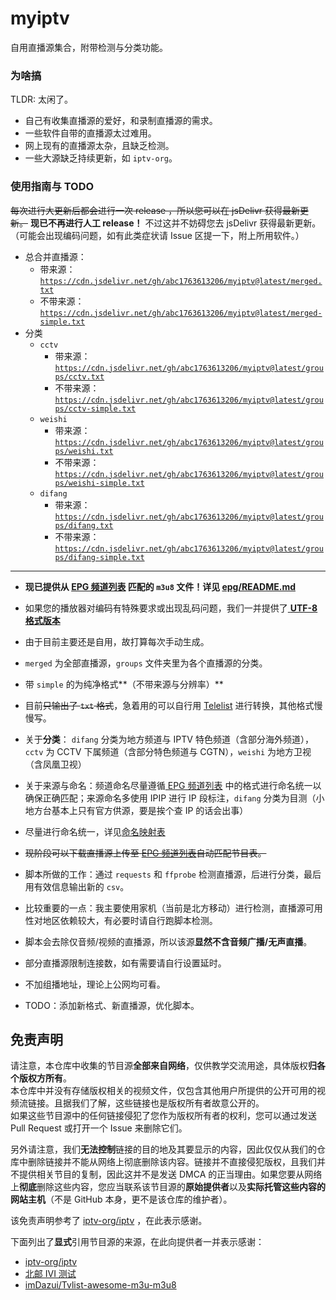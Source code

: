 # myiptv
自用直播源集合，附带检测与分类功能。

### 为啥搞
TLDR: 太闲了。

- 自己有收集直播源的爱好，和录制直播源的需求。
- 一些软件自带的直播源太过难用。
- 网上现有的直播源太杂，且缺乏检测。
- 一些大源缺乏持续更新，如 `iptv-org`。

### 使用指南与 TODO

~~每次进行大更新后都会进行一次 release ，所以您可以在 jsDelivr 获得最新更新。~~
**现已不再进行人工 release！** 不过这并不妨碍您去 jsDelivr 获得最新更新。
（可能会出现编码问题，如有此类症状请 Issue 区提一下，附上所用软件。）

- 总合并直播源：
  - 带来源：[`https://cdn.jsdelivr.net/gh/abc1763613206/myiptv@latest/merged.txt`](https://cdn.jsdelivr.net/gh/abc1763613206/myiptv@latest/merged.txt)
  - 不带来源： [`https://cdn.jsdelivr.net/gh/abc1763613206/myiptv@latest/merged-simple.txt`](https://cdn.jsdelivr.net/gh/abc1763613206/myiptv@latest/merged-simple.txt)
- 分类
  - `cctv`
    - 带来源：[`https://cdn.jsdelivr.net/gh/abc1763613206/myiptv@latest/groups/cctv.txt`](https://cdn.jsdelivr.net/gh/abc1763613206/myiptv@latest/groups/cctv.txt)
    - 不带来源：[`https://cdn.jsdelivr.net/gh/abc1763613206/myiptv@latest/groups/cctv-simple.txt`](https://cdn.jsdelivr.net/gh/abc1763613206/myiptv@latest/groups/cctv-simple.txt)
  - `weishi`
    - 带来源：[`https://cdn.jsdelivr.net/gh/abc1763613206/myiptv@latest/groups/weishi.txt`](https://cdn.jsdelivr.net/gh/abc1763613206/myiptv@latest/groups/weishi.txt)
    - 不带来源：[`https://cdn.jsdelivr.net/gh/abc1763613206/myiptv@latest/groups/weishi-simple.txt`](https://cdn.jsdelivr.net/gh/abc1763613206/myiptv@latest/groups/weishi-simple.txt)
  - `difang`
    - 带来源：[`https://cdn.jsdelivr.net/gh/abc1763613206/myiptv@latest/groups/difang.txt`](https://cdn.jsdelivr.net/gh/abc1763613206/myiptv@latest/groups/difang.txt)
    - 不带来源：[`https://cdn.jsdelivr.net/gh/abc1763613206/myiptv@latest/groups/difang-simple.txt`](https://cdn.jsdelivr.net/gh/abc1763613206/myiptv@latest/groups/difang-simple.txt)





-----

- **现已提供从 [ EPG 频道列表](http://epg.51zmt.top:8000/) 匹配的 `m3u8` 文件！详见 [epg/README.md](epg/README.md)**
- 如果您的播放器对编码有特殊要求或出现乱码问题，我们一并提供了[ **UTF-8 格式版本**](utf8/README.md)

- 由于目前主要还是自用，故打算每次手动生成。
- `merged` 为全部直播源，`groups` 文件夹里为各个直播源的分类。
- 带 `simple` 的为纯净格式**（不带来源与分辨率）**
- 目前~~只输出了 `txt` 格式~~，急着用的可以自行用 [Telelist](https://guihet.com/tvlive-telelist.html) 进行转换，其他格式慢慢写。
- 关于**分类**： `difang` 分类为地方频道与 IPTV 特色频道（含部分海外频道），`cctv` 为 CCTV 下属频道（含部分特色频道与 CGTN），`weishi` 为地方卫视（含凤凰卫视）
- 关于来源与命名：频道命名尽量遵循[ EPG 频道列表](http://epg.51zmt.top:8000/) 中的格式进行命名统一以确保正确匹配；来源命名多使用 IPIP 进行 IP 段标注，`difang` 分类为目测（小地方台基本上只有官方供源，要是挨个查 IP 的话会出事）
- 尽量进行命名统一，详见[命名映射表](MAPPING.md)
- ~~现阶段可以下载直播源上传至 [ EPG 频道列表](http://epg.51zmt.top:8000/)自动匹配节目表。~~
- 脚本所做的工作：通过 `requests` 和 `ffprobe` 检测直播源，后进行分类，最后用有效信息输出新的 `csv`。
- 比较重要的一点：我主要使用家机（当前是北方移动）进行检测，直播源可用性对地区依赖较大，有必要时请自行跑脚本检测。
- 脚本会去除仅音频/视频的直播源，所以该源**显然不含音频广播/无声直播**。
- 部分直播源限制连接数，如有需要请自行设置延时。
- 不加组播地址，理论上公网均可看。
- TODO：添加新格式、新直播源，优化脚本。

## 免责声明

请注意，本仓库中收集的节目源**全部来自网络**，仅供教学交流用途，具体版权**归各个版权方所有**。        
本仓库中并没有存储版权相关的视频文件，仅包含其他用户所提供的公开可用的视频流链接。且据我们了解，这些链接也是版权所有者故意公开的。    
如果这些节目源中的任何链接侵犯了您作为版权所有者的权利，您可以通过发送 Pull Request 或打开一个 Issue 来删除它们。     

另外请注意，我们**无法控制**链接的目的地及其要显示的内容，因此仅仅从我们的仓库中删除链接并不能从网络上彻底删除该内容。链接并不直接侵犯版权，且我们并不提供相关节目的复制，因此这并不是发送 DMCA 的正当理由。如果您要从网络上**彻底**删除这些内容，您应当联系该节目源的**原始提供者**以及**实际托管这些内容的网站主机**（不是 GitHub 本身，更不是该仓库的维护者）。

该免责声明参考了 [iptv-org/iptv](https://github.com/iptv-org/iptv) ，在此表示感谢。    

下面列出了**显式**引用节目源的来源，在此向提供者一并表示感谢：  
- [iptv-org/iptv](https://github.com/iptv-org/iptv)
- [北邮 IVI 测试](http://ivi.bupt.edu.cn/)
- [imDazui/Tvlist-awesome-m3u-m3u8](https://github.com/imDazui/Tvlist-awesome-m3u-m3u8)
